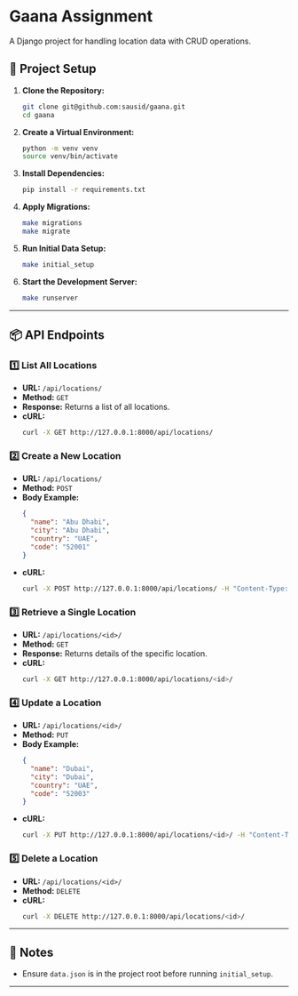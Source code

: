 # Gaana Assignment

A Django project for handling location data with CRUD operations.

## 🚀 Project Setup

1. **Clone the Repository:**  
   ```bash
   git clone git@github.com:sausid/gaana.git
   cd gaana
   ```

2. **Create a Virtual Environment:**  
   ```bash
   python -m venv venv
   source venv/bin/activate
   ```

3. **Install Dependencies:**  
   ```bash
   pip install -r requirements.txt
   ```

4. **Apply Migrations:**  
   ```bash
   make migrations
   make migrate
   ```

5. **Run Initial Data Setup:**  
   ```bash
   make initial_setup
   ```

6. **Start the Development Server:**  
   ```bash
   make runserver
   ```

---

## 📦 API Endpoints

### 1️⃣ **List All Locations**  
- **URL:** `/api/locations/`  
- **Method:** `GET`  
- **Response:** Returns a list of all locations.
- **cURL:** 
    ```bash
    curl -X GET http://127.0.0.1:8000/api/locations/
    ```

### 2️⃣ **Create a New Location**  
- **URL:** `/api/locations/`  
- **Method:** `POST`  
- **Body Example:**  
  ```json
  {
    "name": "Abu Dhabi",
    "city": "Abu Dhabi",
    "country": "UAE",
    "code": "52001"
  }
  ```
- **cURL:** 
    ```bash
    curl -X POST http://127.0.0.1:8000/api/locations/ -H "Content-Type: application/json" -d '{"name": "Abu Dhabi", "city": "Abu Dhabi", "country": "UAE", "code": "52001"}'
    ```

### 3️⃣ **Retrieve a Single Location**  
- **URL:** `/api/locations/<id>/`  
- **Method:** `GET`  
- **Response:** Returns details of the specific location.
- **cURL:** 
    ```bash
    curl -X GET http://127.0.0.1:8000/api/locations/<id>/
    ```

### 4️⃣ **Update a Location**  
- **URL:** `/api/locations/<id>/`  
- **Method:** `PUT`  
- **Body Example:**  
  ```json
  {
    "name": "Dubai",
    "city": "Dubai",
    "country": "UAE",
    "code": "52003"
  }
  ```
- **cURL:** 
  ```bash
  curl -X PUT http://127.0.0.1:8000/api/locations/<id>/ -H "Content-Type: application/json" -d '{"name": "Dubai", "city": "Dubai", "country": "UAE", "code": "52003"}'
  ```

### 5️⃣ **Delete a Location**  
- **URL:** `/api/locations/<id>/`  
- **Method:** `DELETE`
- **cURL:** 
  ```bash
  curl -X DELETE http://127.0.0.1:8000/api/locations/<id>/
  ```

---

## 🔑 Notes
- Ensure `data.json` is in the project root before running `initial_setup`.
---
